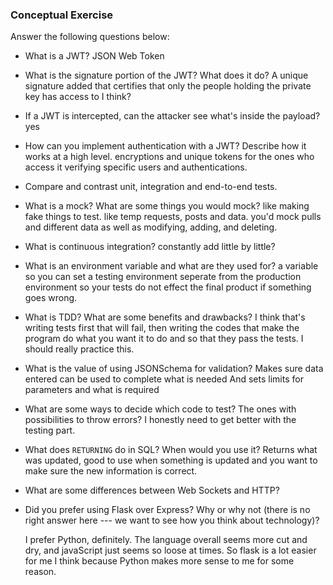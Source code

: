 ### Conceptual Exercise

Answer the following questions below:

- What is a JWT?
  JSON Web Token

- What is the signature portion of the JWT?  What does it do?
 A unique signature added that certifies that only the people holding
 the private key has access to I think?

- If a JWT is intercepted, can the attacker see what's inside the payload?
 yes


- How can you implement authentication with a JWT?  Describe how it works at a high level.
 encryptions and unique tokens for the ones who access it verifying specific users and authentications.

- Compare and contrast unit, integration and end-to-end tests.
 


- What is a mock? What are some things you would mock? 
 like making fake things to test. 
 like temp requests, posts and data.
 you'd mock pulls and different data as well as
 modifying, adding, and deleting.

- What is continuous integration?
 constantly add little by little?

- What is an environment variable and what are they used for?
 a variable so you can set a testing environment seperate
 from the production environment so your tests do not effect
 the final product if something goes wrong.

- What is TDD? What are some benefits and drawbacks?
 I think that's writing tests first that will fail, then 
 writing the codes that make the program do what you want it to do
 and so that they pass the tests.  I should really practice this.

- What is the value of using JSONSchema for validation?
 Makes sure data entered can be used to complete what is needed
 And sets limits for parameters and what is required

- What are some ways to decide which code to test?
  The ones with possibilities to throw errors? I honestly need
  to get better with the testing part.

- What does `RETURNING` do in SQL? When would you use it?
 Returns what was updated, good to use when something is updated
 and you want to make sure the new information is correct.

- What are some differences between Web Sockets and HTTP?

- Did you prefer using Flask over Express? Why or why not (there is no right
  answer here --- we want to see how you think about technology)?

  I prefer Python, definitely.  The language overall seems more cut and dry, and javaScript just seems so loose at times.  So flask is
  a lot easier for me I think because Python makes more sense to me for some reason.
